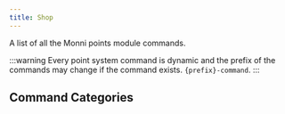 ```yaml
---
title: Shop
---
```

A list of all the Monni points module commands.

:::warning
Every point system command is dynamic and the prefix of the commands may change if the command exists. `{prefix}-command`.
:::

## Command Categories